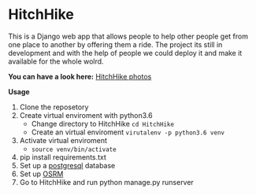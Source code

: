  # HitchHike
 
This is a Django web app that allows people to help other people get from one place to another by offering them a ride.
The project its still in development and with the help of people we could deploy it and make it available for the whole wolrd.

**You can have a look here:**  [HitchHike photos](https://tiki92.github.io/HitchHike/)

    
 **Usage**
   1.  Clone the reposetory
   2.  Create virtual enviroment with python3.6
       - Change directory to HitchHike `cd HitchHike`
       - Create an virtual enviroment `virutalenv -p python3.6 venv`
   3.  Activate virtual enviroment
       - `source venv/bin/activate`
   4.  pip install requirements.txt
   5.  Set up a [postgresql](https://www.techrepublic.com/blog/diy-it-guy/diy-a-postgresql-database-server-setup-anyone-can-handle/) database 
   6.  Set up [OSRM](https://www.digitalocean.com/community/tutorials/how-to-set-up-an-osrm-server-on-ubuntu-14-04)
   7.  Go to HitchHike and run python manage.py runserver
   
